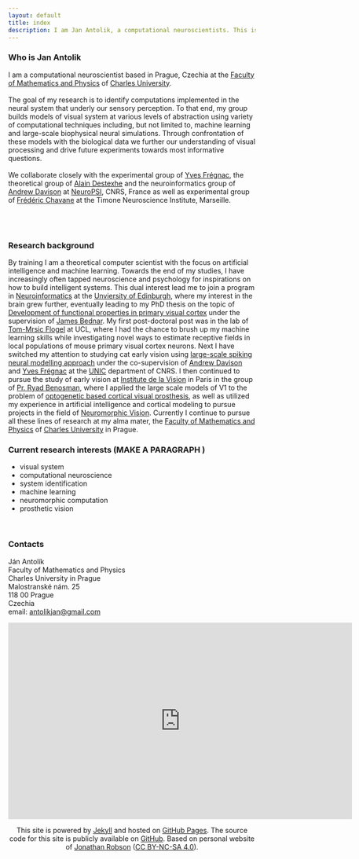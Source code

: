 ```yaml
---
layout: default
title: index
description: I am Jan Antolik, a computational neuroscientists. This is my homepage with my publications, active projects, and project proposals for anybody interested.
---
```



### Who is Jan Antolik

I am a computational neuroscientist based in Prague, Czechia at the  <a href="https://www.mff.cuni.cz/">Faculty of Mathematics and Physics</a> of <a href="https://cuni.cz/">Charles University</a>.
<br>
<br>
The goal of my research is to identify computations implemented in the neural system that underly our sensory perception. To that end, my group builds models 
of visual system at various levels of abstraction using variety of computational techniques including, but not limited to, machine learning and large-scale biophysical neural simulations.
Through confrontation of these models with the biological data we further our understanding of visual processing and drive future experiments towards most informative questions.
<br>
<br>
We collaborate closely with the experimental group of <a href="http://neuro-psi.cnrs.fr/spip.php?article934&lang=fr">Yves Frégnac</a>, the theoretical group of <a href="http://cns.iaf.cnrs-gif.fr/Main.html">Alain Destexhe</a>
and the neuroinformatics group of <a href="http://andrewdavison.info/about/">Andrew Davison</a> at <a href="http://neuro-psi.cnrs.fr/?lang=en">NeuroPSI</a>, CNRS, France as well 
as experimental group of <a href="https://neuro-marseille.org/en/neuroscience-masters-program/laboratoire/timone-neuroscience-institute/">Frédéric Chavane</a> at the Timone Neuroscience Institute, Marseille.
<br>
<br>
<br>
<br>

### Research background


By training I am a theoretical computer scientist with the focus on artificial intelligence and machine learning. Towards the end of my
studies, I have increasingly often tapped neuroscience and psychology for inspirations on how to build intelligent systems.
This dual interest lead me to join a program in [Neuroinformatics](http://www.anc.ed.ac.uk/dtc/) at the [Unviersity of Edinburgh](http://www.ed.ac.uk/home), where my interest in the brain
grew further, eventually leading to my PhD thesis on the topic of [Development of functional properties in primary visual cortex](https://www.era.lib.ed.ac.uk/handle/1842/4875) under the
supervision of [James Bednar](http://homepages.inf.ed.ac.uk/jbednar/). My first post-doctoral post was in the lab of [Tom-Mrsic Flogel](http://www.biozentrum.unibas.ch/research/groups-platforms/overview/unit/mrsic-flogel/) at UCL, where I had the chance to
brush up my machine learning skills while investigating novel ways to estimate receptive fields in local populations of mouse
primary visual cortex neurons. Next I have switched my attention to studying cat early vision  using [large-scale spiking neural modelling approach](http://127.0.0.1:4000/projects.html) under the co-supervision of <a href="http://andrewdavison.info/">Andrew Davison</a> and <a href="https://www.unic.cnrs-gif.fr/people/Yves_Fr%C3%A9gnac/"> Yves Frégnac</a> at 
the <a href="https://www.unic.cnrs-gif.fr/">UNIC</a> department of CNRS.  I then continued to pursue the study of early vision at <a href="http://www.institut-vision.org/en/">Institute de la Vision</a> in Paris in the
group of <a href="http://www.institut-vision.org/en/vision-and-natural-computation/item/109-benosman-ryad.html">Pr. Ryad Benosman</a>, where I applied the large scale models of V1 to 
the problem of [optogenetic based cortical visual prosthesis](https://www.darpa.mil/news-events/2017-07-10), as well as utilized my experience in artificial intelligence and 
cortical modeling to pursue projects in the field of [Neuromorphic Vision](http://neuromorphic-vision.com/). Currently I continue to pursue all these lines of research at my alma mater, 
the <a href="https://www.mff.cuni.cz/">Faculty of Mathematics and Physics</a> of <a href="https://cuni.cz/">Charles University</a> in Prague. 

### Current research interests (MAKE A PARAGRAPH )
* visual system
* computational neuroscience
* system identification
* machine learning
* neuromorphic computation
* prosthetic vision

<br>

### Contacts

Ján Antolík <br>
Faculty of Mathematics and Physics<br>
Charles University in Prague<br>
Malostranské nám. 25<br>
118 00 Prague<br>
Czechia<br>
email: antolikjan@gmail.com

    
<div class="mapouter"><div class="gmap_canvas">
    <iframe width="700" height="400" id="gmap_canvas" src="https://maps.google.com/maps?q=malostranske%20namesti%2025&t=&z=13&ie=UTF8&iwloc=&output=embed" frameborder="0" scrolling="no" marginheight="0" marginwidth="0">
    </iframe><a href="https://www.whatismyip-address.com"></a><br><style>.mapouter{position:relative;text-align:right;height:400px;width:700px;}</style>
    <a href="https://www.embedgooglemap.net"></a><style>.gmap_canvas {overflow:hidden;background:none!important;height:400px;width:700px;}</style></div></div>



<p class="social">
    <a href="mailto:antolikjan@gmail.com" title="Email me"><i class="icon-gmail"></i></a>    
    <a href="https://github.com/antolikjan" title="Fork me on GitHub"><i class="icon-github-circled"></i></a>
    <a href="https://sk.linkedin.com/in/antolikjan" title="Connect with me on LinkedIn"><i class="icon-linkedin-squared"></i></a>
    <a href="https://scholar.google.cz/citations?user=tlR3lH0AAAAJ&hl=en" title="GoogleScholar profile"><i class="ai ai-google-scholar-square fa-3x"></i></a>
    <a href="https://www.mendeley.com/profiles/jan-antolik1/" title="Mendeley profile"><i class="ai ai-mendeley-square fa-3x" style="color:#B61F2F"></i></a>
    <a href="https://www.researchgate.net/profile/Jan_Antolik" title="ResearchGate profile"><i class="ai ai-researchgate-square fa-3x" style="color:black"></i></a>
</p>




<p align='center'>This site is powered by <a href="http://jekyllrb.com/">Jekyll</a> and hosted on
<a href="https://pages.github.com/">GitHub Pages</a>. The source code for this site is publicly available on
<a href="https://github.com/">GitHub</a>. Based on personal website of <a href="http://jnrbsn.com/">Jonathan Robson</a> (<a href="http://creativecommons.org/licenses/by-nc-sa/4.0/" >CC BY-NC-SA 4.0</a>).</p>
